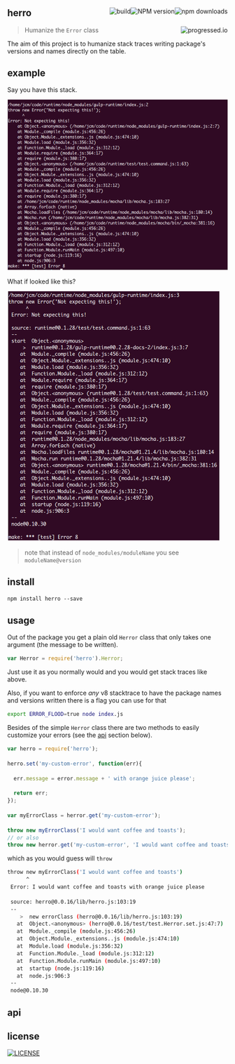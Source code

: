 #

[<img alt="npm downloads" src="http://img.shields.io/npm/dm/herro.svg?style=flat-square" align="right"/>](http://img.shields.io/npm/dm/herro.svg)
[<img alt="NPM version" src="http://img.shields.io/npm/v/herro.svg?style=flat-square" align="right"/>](http://www.npmjs.org/package/herro)
[<img alt="build" src="http://img.shields.io/travis/stringparser/herro/master.svg?style=flat-square" align="right"/>](https://travis-ci.org/stringparser/herro/builds)

## herro
> Humanize the `Error` class[<img alt="progressed.io" src="http://progressed.io/bar/50" align="right"/>](https://github.com/fehmicansaglam/progressed.io)

The aim of this project is to humanize stack traces writing package's versions and names directly on the table.

## example

Say you have this stack.

[<img src="./docs/example_stack.png" alt="center"/>](https://github.com/stringparser/runtime)

What if looked like this?

[<img src="./docs/example_stack2.png" alt="center"/>](https://github.com/stringparser/runtime)
> note that instead of `node_modules/moduleName` you see `moduleName@version`

## install

```
npm install herro --save
```

## usage

Out of the package you get a plain old `Herror` class that only takes one argument (the message to be written).

```js
var Herror = require('herro').Herror;
```

Just use it as you normally would and you would get stack traces like above.

Also, if you want to enforce *any* v8 stacktrace to have the package names and versions written there is a flag you can use for that

```sh
export ERROR_FLOOD=true node index.js
```

Besides of the simple `Herror` class there are two methods to easily customize your errors (see the [api](#api) section below).

```js
var herro = require('herro');

herro.set('my-custom-error', function(err){

  err.message = error.message + ' with orange juice please';

  return err;
});

var myErrorClass = herror.get('my-custom-error');

throw new myErrorClass('I would want coffee and toasts');
// or also
throw new herror.get('my-custom-error', 'I would want coffee and toasts')
```

which as you would guess will `throw`

```sh
throw new myErrorClass('I would want coffee and toasts')
      ^
 Error: I would want coffee and toasts with orange juice please

 source: herro@0.0.16/lib/herro.js:103:19
 --
    >  new errorClass (herro@0.0.16/lib/herro.js:103:19)
   at  Object.<anonymous> (herro@0.0.16/test/test.Herror.set.js:47:7)
   at  Module._compile (module.js:456:26)
   at  Object.Module._extensions..js (module.js:474:10)
   at  Module.load (module.js:356:32)
   at  Function.Module._load (module.js:312:12)
   at  Function.Module.runMain (module.js:497:10)
   at  startup (node.js:119:16)
   at  node.js:906:3
 --
 node@0.10.30
```

## api

## license

[<img alt="LICENSE" src="http://img.shields.io/npm/l/gulp-runtime.svg?style=flat-square"/>](http://opensource.org/licenses/MIT)
